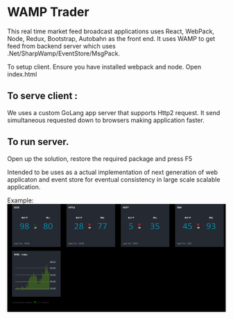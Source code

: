 # WAMP Trader

This real time market feed broadcast applications uses React, WebPack, Node, Redux, Bootstrap, Autobahn as the front end. It uses WAMP to get feed from backend server which uses .Net/SharpWamp/EventStore/MsgPack. 


To setup client. 
Ensure you have installed webpack and node. 
Open index.html 

## To serve client : 
We uses a custom GoLang app server that supports Http2 request. It send simultaneous requested down to browsers making application faster. 

## To run server. 
Open up the solution, restore the required package and press F5 

Intended to be uses as a actual implementation of next generation of web applicaton and event store for eventual consistency in large scale scalable application.

Example: 
![alt text](https://github.com/appcoreopc/trader/blob/master/trader1.gif "Wamp Trader")


